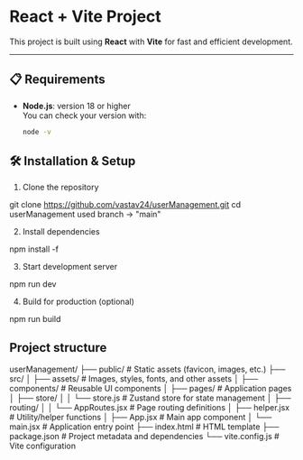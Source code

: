 # React + Vite Project

This project is built using **React** with **Vite** for fast and efficient development.

---

## 📋 Requirements

- **Node.js**: version 18 or higher  
  You can check your version with:
  ```bash
  node -v
  ```

## 🛠 Installation & Setup

1. Clone the repository

git clone https://github.com/vastav24/userManagement.git
cd userManagement
used branch -> "main"

2. Install dependencies

npm install -f

3. Start development server

npm run dev

4. Build for production (optional)

npm run build

## Project structure

userManagement/
├── public/ # Static assets (favicon, images, etc.)
├── src/
│ ├── assets/ # Images, styles, fonts, and other assets
│ ├── components/ # Reusable UI components
│ ├── pages/ # Application pages
│ ├── store/
│ │ └── store.js # Zustand store for state management
│ ├── routing/
│ │ └── AppRoutes.jsx # Page routing definitions
│ ├── helper.jsx # Utility/helper functions
│ ├── App.jsx # Main app component
│ └── main.jsx # Application entry point
├── index.html # HTML template
├── package.json # Project metadata and dependencies
└── vite.config.js # Vite configuration
